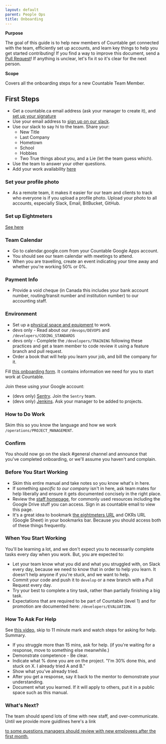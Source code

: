 ```yaml
---
layout: default
parent: People Ops
title: Onboarding
---
```


**Purpose**

The goal of this guide is to help new members of Countable get connected
with the team, efficiently set up accounts, and learn key things to help
you get started contributing\! If you find a way to improve this
document, send a [Pull
Request](https://github.com/countable-web/ops-manual/pull/new/master)\!
If anything is unclear, let's fix it so it's clear for the next person.

**Scope**

Covers all the onboarding steps for a new Countable Team Member.

## First Steps

  - Get a countable.ca email address (ask your manager to create it),
    and [set up your signature](https://youtu.be/hA5cRIDg0Ko)
  - Use your email address to [sign up on our
    slack](https://join.slack.com/t/countable-web/signup).
  - Use our slack to say hi to the team. Share your:
      - New Title
      - Last Company
      - Hometown
      - School
      - Hobbies
      - Two True things about you, and a Lie (let the team guess which).
  - Use the team to answer your other questions.
  - Add your work availability
    [here](https://docs.google.com/spreadsheets/d/1zh6GYex7UtoZGyChRGNy8378brtxvfrOdtedf6z5c5M/edit#gid=0)

### Set your profile photo

  - As a remote team, it makes it easier for our team and clients to
    track who everyone is if you upload a profile photo. Upload your
    photo to all accounts, especially Slack, Email, BitBucket, GitHub.

### Set up Eightmeters

[See
here](https://countable-ops-manual.readthedocs.io/peopleops/DOING_YOUR_JOB#using-eightmeters)

### Team Calendar

  - Go to calendar.google.com from your Countable Google Apps account.
  - You should see our team calendar with meetings to attend.
  - When you are travelling, create an event indicating your time away
    and whether you're working 50% or 0%.

### Payment Info

  - Provide a void cheque (in Canada this includes your bank account
    number, routing/transit number and institution number) to our
    accounting staff.

### Environment

  - Set up a [physical space and
    equipment](https://countable-ops-manual.readthedocs.io/peopleops/DOING_YOUR_JOB#setting-up-your-desk)
    to work.
  - devs only - Read about our `/devops/DEVOPS` and
    `/developers/CODING_STANDARDS`
  - devs only - Complete the `/developers/TRAINING` following these
    practices and get a team member to code review it using a feature
    branch and pull request.
  - Order a book that will help you learn your job, and bill the company
    for it.

Fill [this onboarding
form](https://docs.google.com/forms/d/e/1FAIpQLScYLUdoD5z1OhMNbhXC4G3GDLVbumoPH9X-mnNPDRaR2YQiwA/viewform?usp=sf_link).
It contains information we need for you to start work at Countable.

Join these using your Google account:

  - (devs only) [Sentry](http://sentry.countable.ca). Join the `Sentry`
    team.
  - (devs only) [Jenkins](http://jenkins.countable.ca). Ask your manager
    to be added to projects.

### How to Do Work

Skim this so you know the language and how we work
`/operations/PROJECT_MANAGEMENT`.

### Confirm

You should now go on the slack \#general channel and announce that
you've completed onboarding, or we'll assume you haven't and complain.

### Before You Start Working

  - Skim this entire manual and take notes so you know what's in here.
  - If something *specific to our company* isn't in here, ask team mates
    for help liberally and ensure it gets documented concisely in the
    right place.
  - Review the [staff
    homepage](https://sites.google.com/countable.ca/countable-staff/home),
    for commonly used resources including the Google Drive stuff you can
    access. Sign in as countable email to view this page.
  - It's a great idea to bookmark [the eightmeters
    URL](https://eightmeters.countable.ca) and OKRs URL (Google Sheet)
    in your bookmarks bar. Because you should access both of these
    things frequently.

### When You Start Working

You'll be learning a lot, and we don't expect you to necessarily
complete tasks every day when you work. But, you are expected to:

  - Let your team know what you did and what you struggled with, on
    Slack every day, because we need to know that in order to help you
    learn. It doesn't help anyone if you're stuck, and we want to help.
  - Commit your code and push it to `develop` or a new branch with a
    Pull Request every day.
  - Try your best to complete a tiny task, rather than partially
    finishing a big task.
  - Expectations that are required to be part of Countable (level 1) and
    for promotion are documented here: `/developers/EVALUATION`.

### How To Ask For Help

See [this video](https://www.youtube.com/watch?v=hY14Er6JX2s), skip to
11 minute mark and watch steps for asking for help. Summary.

  - If you struggle more than 15 mins, ask for help. (if you're waiting
    for a response, move to something else meanwhile.)
  - Demonstrate competence - Be clear.
  - Indicate what % done you are on the project. "I'm 30% done this, and
    stuck on X. I already tried A and B."
  - Show what you've already tried.
  - After you get a response, say it back to the mentor to demonstrate
    your understanding.
  - Document what you learned. If it will apply to others, put it in a
    public space such as this manual.

### What's Next?

The team should spend lots of time with new staff, and over-communicate.
Until we provide more guidlines here's a link

[to some questions managers should review with new employees after the
first
month](https://www.gqrgm.com/questions-ask-new-employees-first-month/),
